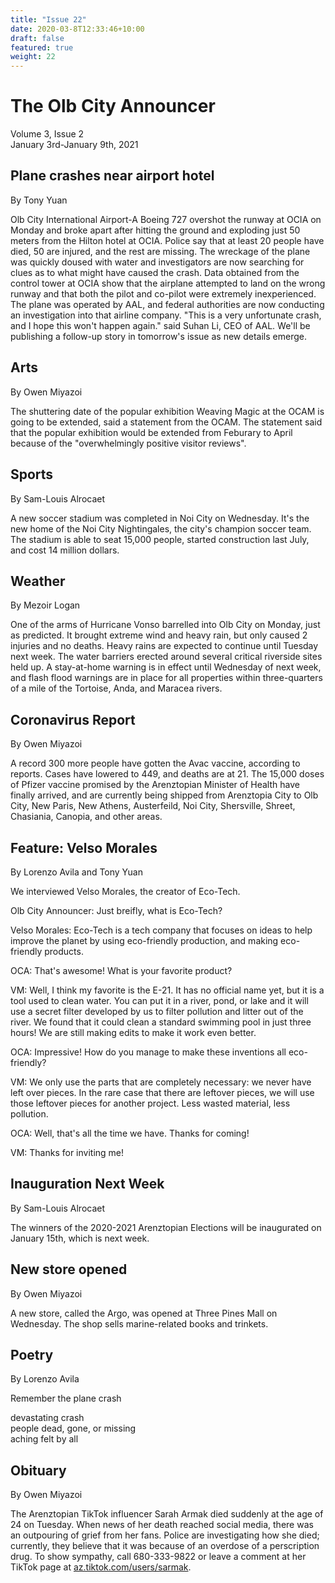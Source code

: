 ```yaml
---
title: "Issue 22"
date: 2020-03-8T12:33:46+10:00
draft: false
featured: true
weight: 22
---
```


# The Olb City Announcer
Volume 3, Issue 2    
January 3rd-January 9th, 2021

## Plane crashes near airport hotel
By Tony Yuan

Olb City International Airport-A Boeing 727 overshot the runway at OCIA on Monday and broke apart after hitting the ground and exploding just 50 meters from the Hilton hotel at OCIA. Police say that at least 20 people have died, 50 are injured, and the rest are missing. The wreckage of the plane was quickly doused with water and investigators are now searching for clues as to what might have caused the crash. Data obtained from the control tower at OCIA show that the airplane attempted to land on the wrong runway and that both the pilot and co-pilot were extremely inexperienced. The plane was operated by AAL, and federal authorities are now conducting an investigation into that airline company. "This is a very unfortunate crash, and I hope this won't happen again." said Suhan Li, CEO of AAL. We'll be publishing a follow-up story in tomorrow's issue as new details emerge.

## Arts
By Owen Miyazoi

The shuttering date of the popular exhibition Weaving Magic at the OCAM is going to be extended, said a statement from the OCAM. The statement said that the popular exhibition would be extended from Feburary to April because of the "overwhelmingly positive visitor reviews".

## Sports
By Sam-Louis Alrocaet

A new soccer stadium was completed in Noi City on Wednesday. It's the new home of the Noi City Nightingales, the city's champion soccer team. The stadium is able to seat 15,000 people, started construction last July, and cost 14 million dollars.

## Weather
By Mezoir Logan

One of the arms of Hurricane Vonso barrelled into Olb City on Monday, just as predicted. It brought extreme wind and heavy rain, but only caused 2 injuries and no deaths. Heavy rains are expected to continue until Tuesday next week. The water barriers erected around several critical riverside sites held up. A stay-at-home warning is in effect until Wednesday of next week, and flash flood warnings are in place for all properties within three-quarters of a mile of the Tortoise, Anda, and Maracea rivers.

## Coronavirus Report
By Owen Miyazoi

A record 300 more people have gotten the Avac vaccine, according to reports. Cases have lowered to 449, and deaths are at 21. The 15,000 doses of Pfizer vaccine promised by the Arenztopian Minister of Health have finally arrived, and are currently being shipped from Arenztopia City to Olb City, New Paris, New Athens, Austerfeild, Noi City, Shersville, Shreet, Chasiania, Canopia, and other areas.

## Feature: Velso Morales
By Lorenzo Avila and Tony Yuan

We interviewed Velso Morales, the creator of Eco-Tech.

Olb City Announcer: Just breifly, what is Eco-Tech?

Velso Morales: Eco-Tech is a tech company that focuses on ideas to help improve the planet by using eco-friendly production, and making eco-friendly products. 

OCA: That's awesome! What is your favorite product?

VM: Well, I think my favorite is the E-21. It has no official name yet, but it is a tool used to clean water. You can put it in a river, pond, or lake and it will use a secret filter developed by us to filter pollution and litter out of the river. We found that it could clean a standard swimming pool in just three hours! We are still making edits to make it work even better.

OCA: Impressive! How do you manage to make these inventions all eco-friendly? 

VM: We only use the parts that are completely necessary: we never have left over pieces. In the rare case that there are leftover pieces, we will use those leftover pieces for another project. Less wasted material, less pollution.

OCA: Well, that's all the time we have. Thanks for coming!

VM: Thanks for inviting me!

## Inauguration Next Week
By Sam-Louis Alrocaet

The winners of the 2020-2021 Arenztopian Elections will be inaugurated on January 15th, which is next week. 

## New store opened
By Owen Miyazoi

A new store, called the Argo, was opened at Three Pines Mall on Wednesday. The shop sells marine-related books and trinkets.

## Poetry
By Lorenzo Avila

Remember the plane crash

devastating crash    
people dead, gone, or missing    
aching felt by all    

## Obituary
By Owen Miyazoi

The Arenztopian TikTok influencer Sarah Armak died suddenly at the age of 24 on Tuesday. When news of her death reached social media, there was an outpouring of grief from her fans. Police are investigating how she died; currently, they believe that it was because of an overdose of a perscription drug. To show sympathy, call 680-333-9822 or leave a comment at her TikTok page at [az.tiktok.com/users/sarmak](https://sites.google.com/stu.austinisd.org/placeholder-site/home).

